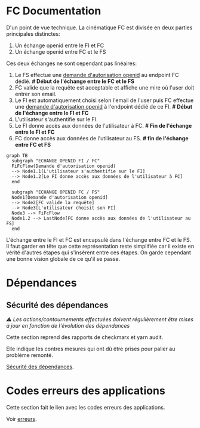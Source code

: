 # FC Documentation

D'un point de vue technique. La cinématique FC est divisée en deux parties principales distinctes:

1. Un échange openid entre le FI et FC
2. Un échange openid entre FC et le FS

Ces deux échanges ne sont cependant pas linéaires:

1. Le FS effectue une [demande d'autorisation openid](https://openid.net/specs/openid-connect-core-1_0.html#AuthorizationEndpoint) au endpoint FC dédié. **# Début de l'échange entre le FC et le FS**
2. FC valide que la requête est acceptable et affiche une mire où l'user doit entrer son email.
3. Le FI est automatiquement choisi selon l'email de l'user puis FC effectue une [demande d'autorisation openid](https://openid.net/specs/openid-connect-core-1_0.html#AuthorizationEndpoint) à l'endpoint dédié de ce FI. **# Début de l'échange entre le FI et FC**
4. L'utilisateur s'authentifie sur le FI.
5. Le FI donne accès aux données de l'utilisateur à FC. **# Fin de l'échange entre le FI et FC**
6. FC donne accès aux données de l'utilisateur au FS. **# fin de l'échange entre FC et FS**

```mermaid
graph TB
  subgraph "ECHANGE OPENID FI / FC"
  FiFcFlow(Demande d'autorisation openid)
  --> Node1.1[L'utilisateur s'authentifie sur le FI]
  --> Node1.2[Le FI donne accès aux données de l'utilisateur à FC]
  end

  subgraph "ECHANGE OPENID FC / FS"
  Node1[Demande d'autorisation openid]
  --> Node2[FC valide la requête]
  --> Node3[L'utilisateur choisit son FI]
  Node3 --> FiFcFlow
  Node1.2 --> LastNode[FC donne accès aux données de l'utilisateur au FS]
  end
```

L'échange entre le FI et FC est encapsulé dans l'échange entre FC et le FS. Il faut garder en tête que cette représentation reste simplifiée car il existe en vérité d'autres étapes qui s'insèrent entre ces étapes. On garde cependant une bonne vision globale de ce qu'il se passe.

# Dépendances

## Sécurité des dépendances

_:warning: Les actions/contournements effectuées doivent régulièrement être mises à jour en fonction de l'évolution des dépendances_

Cette section reprend des rapports de checkmarx et yarn audit.

Elle indique les contres mesures qui ont dû être prises pour palier au problème remonté.

[Sécurité des dépendances](_doc/dépendances/sécurité/README.md).

# Codes erreurs des applications

Cette section fait le lien avec les codes erreurs des applications.

Voir [erreurs](_doc/erreurs.md).

